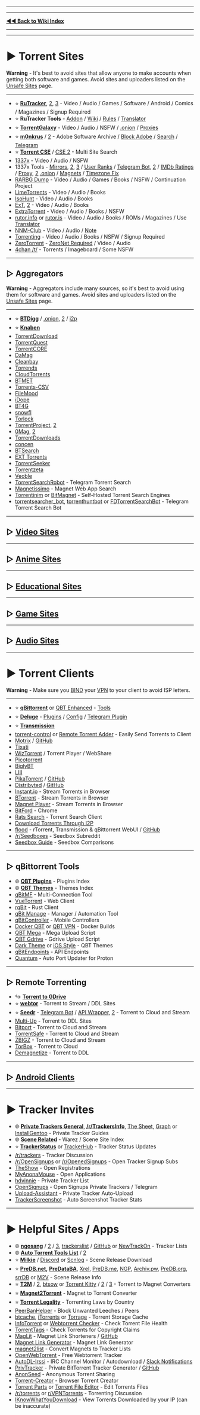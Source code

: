 ***
***
**[◄◄ Back to Wiki Index](https://www.reddit.com/r/FREEMEDIAHECKYEAH/wiki/index)**
***
***

# ► Torrent Sites

**Warning** - It's best to avoid sites that allow anyone to make accounts when getting both software and games. Avoid sites and uploaders listed on the [Unsafe Sites](https://www.reddit.com/r/FREEMEDIAHECKYEAH/comments/10bh0h9/unsafe_sites_software_thread/) page.

***

* ⭐ **[RuTracker](https://rutracker.org/)**, [2](https://rutracker.nl/), [3](https://rutracker.net/) - Video / Audio / Games / Software / Android / Comics / Magazines / Signup Required
* ⭐ **RuTracker Tools** - [Addon](https://addons.mozilla.org/en-US/firefox/addon/rutracker_torrent_search/) / [Wiki](http://rutracker.wiki/) / [Rules](https://rutracker.org/forum/viewtopic.php?t=1045) / [Translator](https://github.com/FilipePS/Traduzir-paginas-web#install)
* ⭐ **[TorrentGalaxy](https://torrentgalaxy.to/)** - Video / Audio / NSFW / [.onion](http://galaxy3yrfbwlwo72q3v2wlyjinqr2vejgpkxb22ll5pcpuaxlnqjiid.onion) / [Proxies](https://proxygalaxy.me/)
* ⭐ **[m0nkrus](https://w16.monkrus.ws/)** / [2](https://vk.com/monkrus) - Adobe Software Archive / [Block Adobe](https://rentry.co/FMHYBase64#a-dove-is-dumb) / [Search](https://monkrus.dvuzu.com/) / [Telegram](https://t.me/real_monkrus)
* ⭐ **[Torrent CSE](https://cse.google.com/cse?cx=006516753008110874046:0led5tukccj)** / [CSE 2](https://cse.google.com/cse?cx=006516753008110874046:kh3piqxus6n) - Multi Site Search
* [1337x](https://1337x.to/) - Video / Audio / NSFW
* 1337x Tools - [Mirrors](https://1337x-status.org/), [2](https://1337x.to/about), [3](https://ibb.co/py0RCz9) / [User Ranks](https://i.ibb.co/WfNhvtB/ebc2def26433.png) / [Telegram Bot](https://t.me/search_content_bot), [2](https://github.com/xbIm/1337x-torrent-telegram-bot) / [IMDb Ratings](https://github.com/kotylo/1337imdb) / [Proxy](https://redd.it/tz7nyx), [2](https://pastebin.com/3n5K0QrP) [.onion](http://l337xdarkkaqfwzntnfk5bmoaroivtl6xsbatabvlb52umg6v3ch44yd.onion/) / [Magnets](https://greasyfork.org/en/scripts/373230) / [Timezone Fix](https://greasyfork.org/en/scripts/421635)
* [RARBG Dump](https://rarbgdump.com/ ) - Video / Audio / Games / Books / NSFW / Continuation Project
* [LimeTorrents](https://www.limetorrents.lol/) - Video / Audio / Books
* [IsoHunt](https://isohunts.to/) - Video / Audio / Books
* [ExT](https://ext.to/), [2](https://search.extto.com/) - Video / Audio / Books
* [ExtraTorrent](https://extratorrent.st/) - Video / Audio / Books / NSFW
* [rutor.info](https://rutor.info/) or [rutor.is](https://rutor.is/) - Video / Audio / Books / ROMs / Magazines / Use [Translator](https://github.com/FilipePS/Traduzir-paginas-web#install)
* [NNM-Club](https://nnmclub.to/) - Video / Audio / [Note](https://i.ibb.co/MPRttDC/6a35c3c79cde.png)
* [Torrenting](https://www.torrenting.com/) - Video / Audio / Books / NSFW / Signup Required
* [ZeroTorrent](http://127.0.0.1:43110/ZeroTorrent.bit/) - [ZeroNet Required](https://zeronet.io/) / Video / Audio
* [4chan /t/](https://boards.4chan.org/t/) - Torrents / Imageboard / Some NSFW

***

## ▷ Aggregators

**Warning** - Aggregators include many sources, so it's best to avoid using them for software and games. Avoid sites and uploaders listed on the [Unsafe Sites](https://www.reddit.com/r/FREEMEDIAHECKYEAH/comments/10bh0h9/unsafe_sites_software_thread/) page.

***

* ⭐ **[BTDigg](https://btdig.com/)** / [.onion](http://btdigggink2pdqzqrik3blmqemsbntpzwxottujilcdjfz56jumzfsyd.onion/), [2](https://btdigggink2pdqzqrik3blmqemsbntpzwxottujilcdjfz56jumzfsyd.onion.ly/) / [i2p](http://btdigg.i2p/)
* ⭐ **[Knaben](https://knaben.eu/)**
* [TorrentDownload](https://www.torrentdownload.info/)
* [TorrentQuest](https://torrentquest.com/)
* [TorrentCORE](https://torrentcore.xyz/)
* [DaMag](https://damag.net/)
* [Cleanbay](https://cleanbay.netlify.app/)
* [Torrends](https://torrends.to/)
* [CloudTorrents](https://cloudtorrents.com/)
* [BTMET](https://btmet.com/)
* [Torrents-CSV](https://torrents-csv.com/)
* [FileMood](https://filemood.com/)
* [iDope](https://idope.se/)
* [BT4G](https://bt4gprx.com/)
* [snowfl](https://snowfl.com/)
* [Torlock](https://www.torlock.com/)
* [TorrentProject](https://torrentproject.cc/), [2](https://torrentproject2.net/)
* [0Mag](https://www.0mag.net/), [2](https://16mag.net/)
* [TorrentDownloads](https://www.torrentdownloads.pro/)
* [concen](https://www.concen.org/torrents)
* [BTSearch](https://www.btsearch.love/en)
* [EXT Torrents](https://extranet.torrentbay.st/)
* [TorrentSeeker](https://torrentseeker.com)
* [Torrentzeta](https://www.torrentzeta.com/)
* [Veoble](https://veoble.com/torrent/)
* [TorrentSearchRobot](https://t.me/TorrentSearchRoBot) - Telegram Torrent Search
* [Magnetissimo](https://github.com/sergiotapia/magnetissimo) - Magnet Web App Search
* [Torrentinim](https://github.com/sergiotapia/torrentinim) or [BitMagnet](https://bitmagnet.io/) - Self-Hosted Torrent Search Engines
* [torrentsearcher_bot](https://t.me/torrentsearcher_bot), [torrenthuntbot](https://t.me/torrenthuntbot) or [FDTorrentSearchBot](https://t.me/FDTorrentSearchBot) - Telegram Torrent Search Bot

***

## ▷ [Video Sites](https://www.reddit.com/r/FREEMEDIAHECKYEAH/wiki/video#wiki_.25BA_torrent_sites)

***

## ▷ [Anime Sites](https://www.reddit.com/r/FREEMEDIAHECKYEAH/wiki/video#wiki_.25B7_anime_torrenting)

***

## ▷ [Educational Sites](https://www.reddit.com/r/FREEMEDIAHECKYEAH/wiki/edu#wiki_.25BA_torrenting)

***

## ▷ [Game Sites](https://www.reddit.com/r/FREEMEDIAHECKYEAH/wiki/games#wiki_.25BA_download_games)

***

## ▷ [Audio Sites](https://www.reddit.com/r/FREEMEDIAHECKYEAH/wiki/audio#wiki_.25BA_audio_torrenting)

***

# ► Torrent Clients

**Warning** - Make sure you [BIND](https://redd.it/ssy8vv) your [VPN](https://www.reddit.com/r/FREEMEDIAHECKYEAH/wiki/adblock-vpn-privacy#wiki_.25BA_vpn) to your client to avoid ISP letters.

***

* ⭐ **[qBittorrent](https://www.qbittorrent.org/)** or [QBT Enhanced](https://github.com/c0re100/qBittorrent-Enhanced-Edition) - [Tools](https://www.reddit.com/r/FREEMEDIAHECKYEAH/wiki/torrent#wiki_.25B7_qbittorrent_tools)
* ⭐ **[Deluge](https://www.deluge-torrent.org/)** - [Plugins](https://dev.deluge-torrent.org/wiki/Plugins) / [Config](https://github.com/ratanakvlun/deluge-ltconfig/releases) / [Telegram Plugin](https://github.com/noam09/deluge-telegramer)
* ⭐ **[Transmission](https://transmissionbt.com/)**
* [torrent-control](https://github.com/Mika-/torrent-control) or [Remote Torrent Adder](https://github.com/bogenpirat/remote-torrent-adder) - Easily Send Torrents to Client
* [Motrix](https://motrix.app/) / [GitHub](https://github.com/agalwood/Motrix)
* [Tixati](https://tixati.com/)
* [WizTorrent](https://wiztorrent.com/) / Torrent Player / WebShare
* [Picotorrent](https://picotorrent.org/)
* [BiglyBT](https://www.biglybt.com/)
* [LIII](https://codecpack.co/download/LIII-BitTorrent-Client.html)
* [PikaTorrent](https://www.pikatorrent.com/) / [GitHub](https://github.com/G-Ray/pikatorrent)
* [Distribyted](https://distribyted.com/) / [GitHub](https://github.com/distribyted/distribyted)
* [Instant.io](https://instant.io/) - Stream Torrents in Browser
* [BTorrent](https://btorrent.xyz/) - Stream Torrents in Browser
* [Magnet Player](https://ferrolho.github.io/magnet-player/) - Stream Torrents in Browser
* [BitFord](https://github.com/astro/bitford) - Chrome
* [Rats Search](https://github.com/DEgITx/rats-search) - Torrent Search Client
* [Download Torrents Through I2P](https://decentnet.github.io/blog/20200329-download-torrents-through-i2p.html)
* [flood](https://flood.js.org/) - rTorrent, Transmission & qBittorrent WebUI / [GitHub](https://github.com/jesec/flood)
* [/r/Seedboxes](https://www.reddit.com/r/seedboxes/) - Seedbox Subreddit
* [Seedbox Guide](https://seedboxgui.de/seedbox/) - Seedbox Comparisons

***

## ▷ qBittorrent Tools

* 🌐 **[QBT Plugins](https://github.com/qbittorrent/search-plugins?tab=readme-ov-file#search-plugins)** - Plugins Index
* 🌐 **[QBT Themes](https://github.com/qbittorrent/qBittorrent/wiki/List-of-known-qBittorrent-themes)** - Themes Index
* [qBitMF](https://github.com/qBitMF/qBitMF) - Multi-Connection Tool
* [VueTorrent](https://github.com/WDaan/VueTorrent) - Web Client
* [rqBit](https://github.com/ikatson/rqbit/) - Rust Client
* [qBit Manage](https://github.com/StuffAnThings/qbit_manage) - Manager / Automation Tool
* [qBitController](https://github.com/Bartuzen/qBitController) - Mobile Controllers
* [Docker QBT](https://github.com/linuxserver/docker-qbittorrent) or [QBT VPN](https://github.com/binhex/arch-qbittorrentvpn) - Docker Builds
* [QBT Mega](https://colab.research.google.com/github/Xavy-13/qbittorrent/blob/main/qBittorrent_MEGA.ipynb) - Mega Upload Script
* [QBT Gdrive](https://colab.research.google.com/github/Xavy-13/qbittorrent/blob/main/qBittorrent.ipynb) - Gdrive Upload Script
* [Dark Theme](https://draculatheme.com/qbittorrent) or [iOS Style](https://github.com/ntoporcov/iQbit/) - QBT Themes
* [qBitEndpoints](https://rentry.co/qBitEndpoints) - API Endpoints
* [Quantum](https://github.com/UHAXM1/Quantum) - Auto Port Updater for Proton

***

## ▷ Remote Torrenting

* ↪️ **[Torrent to GDrive](https://www.reddit.com/r/FREEMEDIAHECKYEAH/wiki/storage#wiki_torrent_to_gdrive)**
* ⭐ **[webtor](https://webtor.io/)** - Torrent to Stream / DDL Sites
* ⭐ **[Seedr](https://www.seedr.cc/)** - [Telegram Bot](https://t.me/TorrentSeedrBot) / [API Wrapper](https://github.com/theabbie/seedr-api), [2](https://github.com/AnjanaMadu/SeedrAPI) - Torrent to Cloud and Stream
* [Multi-Up](https://multiup.io/en/upload/from-torrent) - Torrent to DDL Sites
* [Bitport](https://bitport.io/welcome) - Torrent to Cloud and Stream
* [TorrentSafe](https://www.torrentsafe.com/) - Torrent to Cloud and Stream
* [ZBIGZ](https://zbigz.com/) - Torrent to Cloud and Stream
* [TorBox](https://torbox.app/) - Torrent to Cloud
* [Demagnetize](http://demagnetize.link/) - Torrent to DDL

***

## ▷ [Android Clients](https://www.reddit.com/r/FREEMEDIAHECKYEAH/wiki/android#wiki_.25BA_android_torrenting)

***

# ► Tracker Invites

* 🌐 **[Private Trackers General](https://rentry.co/private-trackers)**, **[/r/TrackersInfo](https://www.reddit.com/r/TrackersInfo/wiki/official_recruitments/)**, [The Sheet](https://inviteroute.github.io/sheet/), [Graph](https://inviteroute.github.io/graph/) or [InstallGentoo](https://igwiki.lyci.de/wiki/Private_trackers) - Private Tracker Guides
* 🌐 **[Scene Related](https://opentrackers.org/links/warez-scene/#scenerelated)** - Warez / Scene Site Index
* ⭐ **[TrackerStatus](https://trackerstatus.info/)** or [TrackerHub](https://hdvinnie.github.io/TrackerHub/) - Tracker Status Updates
* [/r/trackers](https://reddit.com/r/trackers) - Tracker Discussion
* [/r/OpenSignups](https://www.reddit.com/r/OpenSignups/) or [/r/OpenedSignups](https://www.reddit.com/r/OpenedSignups/) - Open Tracker Signup Subs
* [TheShow](https://theshow.click/login.php) - Open Registrations
* [MyAnonaMouse](https://www.myanonamouse.net/) - Open Applications
* [hdvinnie](https://hdvinnie.github.io/Private-Trackers-Spreadsheet/) - Private Tracker List
* [OpenSignups](https://t.me/trackersignup) - Open Signups Private Trackers / Telegram
* [Upload-Assistant](https://github.com/L4GSP1KE/Upload-Assistant) - Private Tracker Auto-Upload
* [TrackerScreenshot](https://github.com/KlevGG/TrackerScreenshot) - Auto Screenshot Tracker Stats

***

# ► Helpful Sites / Apps

* 🌐 **[ngosang](https://ngosang.github.io/trackerslist/)** / [2](https://ngosang.github.io/trackerslist/trackers_all.txt) / [3](https://github.com/ngosang/trackerslist), [trackerslist](https://trackerslist.com/) / [GitHub](https://github.com/XIU2/TrackersListCollection) or [NewTrackOn](https://newtrackon.com/list) - Tracker Lists
* 🌐 **[Auto Torrent Tools List](https://redd.it/hbwnb2)** / [2](https://www.reddit.com/r/FREEMEDIAHECKYEAH/wiki/video#wiki_.25BA_torrent_apps)
* ⭐ **[Milkie](https://milkie.cc)** / [Discord](https://discord.com/invite/E4khNy5dz3) or [Scnlog](https://scnlog.me) - Scene Release Download
* ⭐ **[PreDB.net](https://predb.net/),** **[PreDataBA](https://predataba.se)**, [Xrel](https://www.xrel.to), [PreDB.me](https://predb.me), [NGP](https://ngp.re/), [Archiv.pw](https://archiv.pw/), [PreDB.org](https://predb.org/), [srrDB](https://www.srrdb.com) or [M2V](https://m2v.ru) - Scene Release Info
* ⭐ **[T2M](https://nutbread.github.io/t2m/)** / [2](https://github.com/nutbread/t2m), [btsow](https://btsow.motorcycles/) or [Torrent Kitty](https://www.torrentkitty.tv/) / [2](https://www.torrentkitty.net/) / [3](https://www.torrentkitty.lol/) - Torrent to Magnet Converters
* ⭐ **[Magnet2Torrent](https://magnet2torrent.com/)** - Magnet to Torrent Converter
* ⭐ **[Torrent Legality](https://i.ibb.co/HHqC4V2/11e244ddbdfb.png)** - Torrenting Laws by Country
* [PeerBanHelper](https://github.com/PBH-BTN/PeerBanHelper/blob/dev/README.EN.md) - Block Unwanted Leeches / Peers
* [btcache](https://btcache.me/), [iTorrents](https://itorrents.org) or [Torrage](https://torrage.info/) - Torrent Storage Cache
* [InfoTorrent](https://infotorrent.tnl.one/) or [Webtorrent Checker](https://checker.openwebtorrent.com/) - Check Torrent File Health
* [TorrentTags](https://torrenttags.com/) - Check Torrents for Copyright Claims
* [MagLit](https://maglit.me/) - Magnet Link Shorteners / [GitHub](https://github.com/NayamAmarshe/thiss.link)
* [Magnet Link Generator](https://magnetlinkgenerator.com/) - Magnet Link Generator
* [magnet2list](https://hutstep.github.io/magnet2list/) - Convert Magnets to Tracker Lists
* [OpenWebTorrent](https://openwebtorrent.com/) - Free Webtorrent Tracker
* [AutoDL-Irssi](https://autodl-community.github.io/autodl-irssi/) - IRC Channel Monitor / Autodownload / [Slack Notifications](https://gist.github.com/Igglybuff/00d5e91274a562ac724d358bbbc8bc7b)
* [PrivTracker](https://privtracker.com/) - Private BitTorrent Tracker Generator / [GitHub](https://github.com/meehow/privtracker)
* [AnonSeed](https://www.anonseed.com/) - Anonymous Torrent Sharing
* [Torrent-Creator](https://github.com/Kimbatt/torrent-creator) - Browser Torrent Creator
* [Torrent Parts](https://torrent.parts/) or [Torrent File Editor](https://torrent-file-editor.github.io/) - Edit Torrents Files
* [/r/torrents](https://reddit.com/r/torrents) or [r/VPNTorrents](https://reddit.com/r/vpntorrents) - Torrenting Discussion
* [IKnowWhatYouDownload](https://iknowwhatyoudownload.com/) - View Torrents Downloaded by your IP (can be inaccurate)